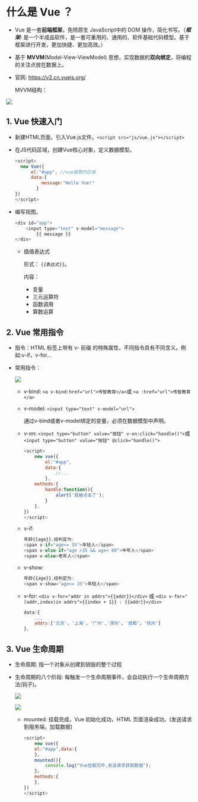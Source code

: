# 什么是 Vue ？

- Vue 是一套**前端框架**，免除原生 JavaScript中的 DOM 操作，简化书写。（***框架:*** 是一个半成品软件，是一套可重用的、通用的、软件基础代码模型。基于框架进行开发，更加快捷、更加高效。）

- 基于 **MVVM**(Model-View-ViewModel) 思想，实现数据的**双向绑定**，将编程的关注点放在数据上。

- 官网: https://v2.cn.vuejs.org/

  MVVM结构：

![](D:\消息记录\TyporaPages\MVVM结构.png)

## 1. Vue 快速入门

- 新建HTML页面，引入Vue.js文件。`<script src="js/vue.js"></script>`

- 在JS代码区域，创建Vue核心对象，定义数据模型。

  ```javascript
  <script>
  	new Vue({
      	el:"#app", //vue接管的区域
      	data:{
  			message:"Hello Vue!"
          }
  })
  </script>
  ```

- 编写视图。

  ```javascript
  <div id="app">
      <input type="text" v-model="message">
          {{ message }}
  </div>
  ```

  - 插值表达式

    形式： `{{表达式}}`。

    内容：

    - 变量
    - 三元运算符
    - 函数调用
    - 算数运算

    

## 2. Vue 常用指令

- 指令：HTML 标签上带有 v- 前缀 的特殊属性，不同指令具有不同含义。例如:v-if，v-for...

- 常用指令：

  ![](D:\消息记录\TyporaPages\常用指令.png)

  - v-bind: `<a v-bind:href="url">传智教育</a>`或 `<a :href="url">传智教育</a>`

  - v-model: `<input type="text" v-model="url">`

    通过v-bind或者v-model绑定的变量，必须在数据模型中声明。

  - v-on: `<input type="button" value="按钮" v-on:click="handle()">`或 `<input type="button" value="按钮" @click="handle()">`

    ```javascript
    <script>
        new vue({
        	el:"#app",
        	data:{
                //...
            },
    	methods:{
            handle:function(){
                alert('我被点击了');
            }
        },
    })
    </script>
    ```

  - v-if: 

    ```javascript
    年龄{{age}},经判定为:
    <span v-if="age<= 35">年轻人</span>
    <span v-else-if="age >35 && age< 60">中年人</span>
    <span v-else>老年人</span>
    ```

  - v-show: 

    ```javascript
    年龄{{age}},经判定为:
    <span v-show="age<= 35">年轻人</span>
    ```

  - v-for: `<div v-for="addr in addrs">{{addr}}</div>` 或 `<div v-for="(addr,index)in addrs">{{index + 1}} : {{addr}}</div>` 

    ```javascript
    data:{
        ...
        addrs:['北京'，'上海'，'广州','深圳'，'成都'，'杭州']
    },
    ```

## 3. Vue 生命周期

- 生命周期: 指一个对象从创建到销毁的整个过程

- 生命周期的八个阶段: 每触发一个生命周期事件，会自动执行一个生命周期方法(钩子)。

  ![](D:\消息记录\TyporaPages\vue生命周期.png)

  ![](D:\消息记录\TyporaPages\vue生命周期1.png)

  - mounted: 挂载完成，Vue 初始化成功，HTML 页面渲染成功。(发送请求到服务端，加载数据)

    ```javascript
    <script>
    	new vue({
        el:"#app",data:{
    	}，
        mounted(){
        	console.log("Vue挂载完毕,发送请求获取数据");
    	}，
        methods:{
        },
    })
    </script>
    ```

    